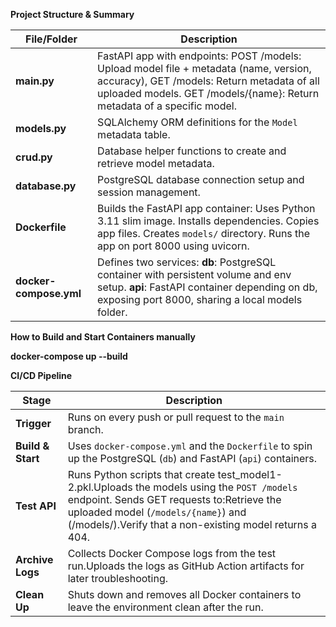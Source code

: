  **Project Structure & Summary**

| File/Folder            | Description                                                                                                                                                                                                                          |
| ---------------------- | ------------------------------------------------------------------------------------------------------------------------------------------------------------------------------------------------------------------------------------ |
| **main.py**            | FastAPI app with endpoints: POST /models: Upload model file + metadata (name, version, accuracy), GET /models: Return metadata of all uploaded models. GET /models/{name}: Return metadata of a specific model.                      |
| **models.py**          | SQLAlchemy ORM definitions for the `Model` metadata table.                                                                                                                                                                           |
| **crud.py**            | Database helper functions to create and retrieve model metadata.                                                                                                                                                                     |
| **database.py**        | PostgreSQL database connection setup and session management.                                                                                                                                                                         |
| **Dockerfile**         | Builds the FastAPI app container: Uses Python 3.11 slim image. Installs dependencies. Copies app files. Creates `models/` directory. Runs the app on port 8000 using uvicorn.                                                        |
| **docker-compose.yml** | Defines two services: **db**: PostgreSQL container with persistent volume and env setup. **api**: FastAPI container depending on db, exposing port 8000, sharing a local models folder.                                              |


**How to Build and Start Containers manually**

**docker-compose up --build**

**CI/CD Pipeline**

| Stage             | Description                                                                                                                                                                                                                                          |
| ----------------- | ---------------------------------------------------------------------------------------------------------------------------------------------------------------------------------------------------------------------------------------------------- |
| **Trigger**       | Runs on every push or pull request to the `main` branch.                                                                                                                                                                                             |
| **Build & Start** | Uses `docker-compose.yml` and the `Dockerfile` to spin up the PostgreSQL (`db`) and FastAPI (`api`) containers.                                                                                                                                      |
| **Test API**      | Runs Python scripts that create test_model1-2.pkl.Uploads the models using the `POST /models` endpoint. Sends GET requests to:Retrieve the uploaded model (`/models/{name}`) and (/models/).Verify that a non-existing model returns a 404.          |
| **Archive Logs**  | Collects Docker Compose logs from the test run.Uploads the logs as GitHub Action artifacts for later troubleshooting.                                                                                                                            |
| **Clean Up**      | Shuts down and removes all Docker containers to leave the environment clean after the run.                                                                                                                                                           |
